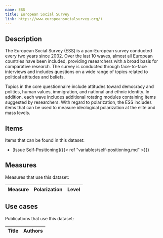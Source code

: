 ```yaml
---
name: ESS
title: European Social Survey
link: https://www.europeansocialsurvey.org/)
---
```

## Description

The European Social Survey (ESS) is a pan-European survey conducted every two years since 2002. Over the last 10 waves, almost all European countries have been included, providing researchers with a broad basis for comparative research. The survey is conducted through face-to-face interviews and includes questions on a wide range of topics related to political attitudes and beliefs. 

Topics in the core questionnaire include attitudes toward democracy and politics, human values, immigration, and national and ethnic identity. In addition, each wave includes additional rotating modules containing items suggested by researchers. With regard to polarization, the ESS includes items that can be used to measure ideological polarization at the elite and mass levels.

## Items
Items that can be found in this dataset:
- [Issue Self-Positioning]({{< ref "variables/self-positioning.md" >}})

## Measures
Measures that use this dataset:

| Measure | Polarization | Level |
| ------- | ------------ | ----- |

## Use cases
Publications that use this dataset:

| Title | Authors |
| ----- | ------- |

